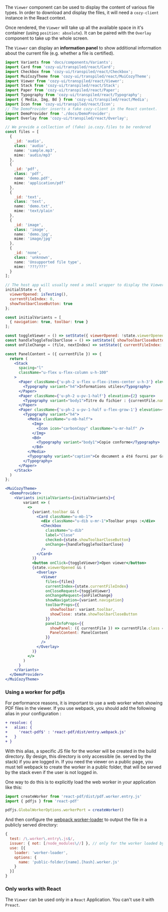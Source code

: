 The `Viewer` component can be used to display the content of various file types. In order to download and display the files, it will need a `cozy-client` instance in the React context.

Once rendered, the `Viewer` will take up all the available space in it's container (using `position: absolute`). It can be paired with the `Overlay` component to take up the whole screen.

The `Viewer` can display an **information panel** to show additional information about the current file (e.g. whether a file is certified).

```jsx
import Variants from 'docs/components/Variants';
import Card from 'cozy-ui/transpiled/react/Card';
import Checkbox from 'cozy-ui/transpiled/react/Checkbox';
import MuiCozyTheme from 'cozy-ui/transpiled/react/MuiCozyTheme';
import Viewer from 'cozy-ui/transpiled/react/Viewer';
import Stack from 'cozy-ui/transpiled/react/Stack';
import Paper from 'cozy-ui/transpiled/react/Paper';
import Typography from 'cozy-ui/transpiled/react/Typography';
import { Media, Img, Bd } from 'cozy-ui/transpiled/react/Media';
import Icon from 'cozy-ui/transpiled/react/Icon';
// The DemoProvider inserts a fake cozy-client in the React context.
import DemoProvider from './docs/DemoProvider';
import Overlay from 'cozy-ui/transpiled/react/Overlay';

// We provide a collection of (fake) io.cozy.files to be rendered
const files = [
  {
    _id: 'audio',
    class: 'audio',
    name: 'sample.mp3',
    mime: 'audio/mp3'
  },
  {
    _id: 'pdf',
    class: 'pdf',
    name: 'demo.pdf',
    mime: 'application/pdf'
  },
  {
    _id: 'text',
    class: 'text',
    name: 'demo.txt',
    mime: 'text/plain'
  },
  {
    _id: 'image',
    class: 'image',
    name: 'demo.jpg',
    mime: 'image/jpg'
  },
  {
    _id: 'none',
    class: 'unknown',
    name: 'Unsupported file type',
    mime: '???/???'
  }
];

// The host app will usually need a small wrapper to display the Viewer. This is a very small example of such a wrapper that handles opening, closing, and navigating between files.
initialState = {
  viewerOpened: isTesting(),
  currentFileIndex: 0,
  showToolbarCloseButton: true
};

const initialVariants = [
  { navigation: true, toolbar: true }
];

const toggleViewer = () => setState({ viewerOpened: !state.viewerOpened });
const handleToggleToolbarClose = () => setState({ showToolbarCloseButton: !state.showToolbarCloseButton });
const onFileChange = (file, nextIndex) => setState({ currentFileIndex: nextIndex });

const PanelContent = ({ currentFile }) => {
  return (
    <Stack
      spacing="l"
      className="u-flex u-flex-column u-h-100"
    >
      <Paper className={'u-ph-2 u-flex u-flex-items-center u-h-3'} elevation={2} square>
        <Typography variant="h4">Informations utiles</Typography>
      </Paper>
      <Paper className={'u-ph-2 u-pv-1-half'} elevation={2} square>
        <Typography variant="body1">Titre du fichier : {currentFile.name}</Typography>
      </Paper>
      <Paper className={'u-ph-2 u-pv-1-half u-flex-grow-1'} elevation={2} square>
        <Typography variant="h4">
          <Media className="u-mb-half">
            <Img>
              <Icon icon="carbonCopy" className="u-mr-half" />
            </Img>
            <Bd>
              <Typography variant="body1">Copie conforme</Typography>
            </Bd>
          </Media>
          <Typography variant="caption">Ce document a été fourni par Grand Lyon. Il est défini “authentique et original” par Cozy Cloud, hébergeur de votre Cozy, car il peut affirmer qu'il provient directement du service du Grand Lyon, sans qu’il n’ait subit aucune modification.</Typography>
        </Typography>
      </Paper>
    </Stack>
  )
};

<MuiCozyTheme>
  <DemoProvider>
    <Variants initialVariants={initialVariants}>{
        variant => (
          <>
            {variant.toolbar && (
              <Card className="u-mb-1">
                <div className="u-dib u-mr-1">Toolbar props :</div>
                <Checkbox
                  className="u-dib"
                  label="Close"
                  checked={state.showToolbarCloseButton}
                  onChange={handleToggleToolbarClose}
                />
              </Card>
            )}
            <button onClick={toggleViewer}>Open viewer</button>
            {state.viewerOpened && (
              <Overlay>
                <Viewer
                  files={files}
                  currentIndex={state.currentFileIndex}
                  onCloseRequest={toggleViewer}
                  onChangeRequest={onFileChange}
                  showNavigation={variant.navigation}
                  toolbarProps={{
                    showToolbar: variant.toolbar,
                    showClose: state.showToolbarCloseButton
                  }}
                  panelInfoProps={{
                    showPanel: ({ currentFile }) => currentFile.class === "pdf" || currentFile.class === "audio",
                    PanelContent: PanelContent
                  }}
                />
              </Overlay>
            )}
          </>
        )
      }
    </Variants>
  </DemoProvider>
</MuiCozyTheme>
```

### Using a worker for pdfjs

For performance reasons, it is important to use a web worker when showing PDF files in the viewer. If you use webpack, you should add the following alias in your configuration :

```diff
+ resolve: {
+   alias: {
+     'react-pdf$' : 'react-pdf/dist/entry.webpack.js'
+   }
+ }
```

With this alias, a specific JS file for the worker will be created in the build directory. By design, this directory is only accessible (ie. served by the stack) if you are logged in. If you need the viewer on a public page, you must tell webpack to create the worker in a public folder, that will be served by the stack even if the user is not logged in.

One way to do this is to explicitly load the web worker in your application like this:

```js static
import createWorker from 'react-pdf/dist/pdf.worker.entry.js'
import { pdfjs } from 'react-pdf'

pdfjs.GlobalWorkerOptions.workerPort = createWorker()
```

And then configure the [webpack worker-loader](https://github.com/webpack-contrib/worker-loader) to output the file in a publicly served directory:

```js static
{
  test: /\.worker\.entry\.js$/,
  issuer: { not: [/node_modules\//] }, // only for the worker loaded by the app, leave the workers created by dependencies alone
  use: [{
    loader: 'worker-loader',
    options: {
      name: 'public-folder/[name].[hash].worker.js'
    }
  }]
}
```

### Only works with React

The `Viewer` can be used only in a `React` Application. You can't use it with `Preact`.
